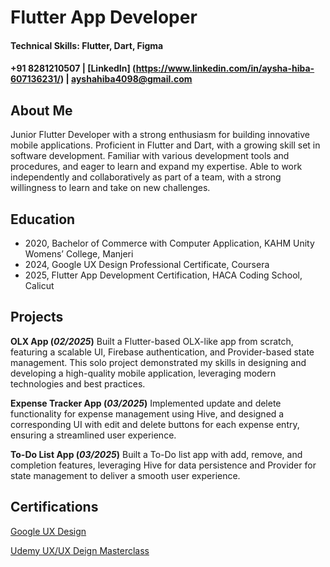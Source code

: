 # Flutter App Developer

#### Technical Skills: Flutter, Dart, Figma
#### +91 8281210507 | [LinkedIn] (https://www.linkedin.com/in/aysha-hiba-607136231/) | ayshahiba4098@gmail.com

## About Me
Junior Flutter Developer with a strong enthusiasm for building innovative mobile applications. Proficient in Flutter and Dart, with a growing skill set in software development. Familiar with various development tools and procedures, and eager to learn and expand my expertise. Able to work independently and collaboratively as part of a team, with a strong willingness to learn and take on new challenges.

## Education
- 2020, Bachelor of Commerce with Computer Application, KAHM Unity Womens’ College, Manjeri
- 2024, Google UX Design Professional Certificate, Coursera
- 2025, Flutter App Development Certification, HACA Coding School, Calicut

## Projects
**OLX App (_02/2025_)**
Built a Flutter-based OLX-like app from scratch, featuring a scalable UI, Firebase authentication, and Provider-based state management. This solo project demonstrated my skills in designing and developing a high-quality mobile application, leveraging modern technologies and best practices.

**Expense Tracker App (_03/2025_)**
Implemented update and delete functionality for expense management using Hive, and designed a corresponding UI with edit and delete buttons for each expense entry, ensuring a streamlined user experience.

**To-Do List App (_03/2025_)**
Built a To-Do list app with add, remove, and completion features, leveraging Hive for data persistence and Provider for state management to deliver a smooth user experience.

## Certifications

[Google UX Design](https://drive.google.com/file/d/1-fFfu9YEASU4UwYvb07Ex-V6i1UL4Bof/view?usp=sharing)

[Udemy UX/UX Deign Masterclass](https://drive.google.com/file/d/1xeKS39AAIdsxvaFrNZSVftHj2thcrpOQ/view?usp=sharing)


